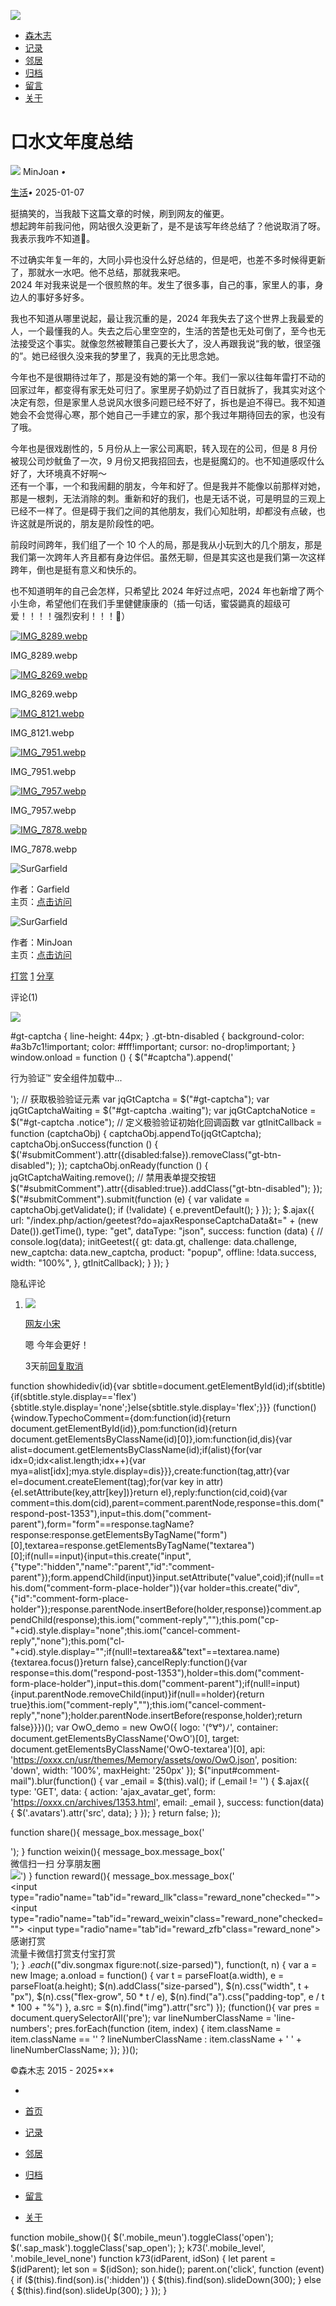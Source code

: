 [![](https://oxxx.cn/usr/uploads/2023/logo.svg)](https://oxxx.cn/)

-   [森木志](https://oxxx.cn/)
-   [记录](https://oxxx.cn/movies.html)
-   [邻居](https://oxxx.cn/links.html)
-   [归档](https://oxxx.cn/archives.html)
-   [留言](https://oxxx.cn/guestbook.html)
-   [关于](https://oxxx.cn/about.html)

# 口水文年度总结

![](https://q.qlogo.cn/g?b=qq&nk=1162572916&s=100) MinJoan *•*

[生活](https://oxxx.cn/category/life/)*•* 2025-01-07

挺搞笑的，当我敲下这篇文章的时候，刷到网友的催更。  
想起跨年前我问他，网站很久没更新了，是不是该写年终总结了？他说取消了呀。我表示我咋不知道🤔。

不过确实年复一年的，大同小异也没什么好总结的，但是吧，也差不多时候得更新了，那就水一水吧。他不总结，那就我来吧。  
2024 年对我来说是一个很煎熬的年。发生了很多事，自己的事，家里人的事，身边人的事好多好多。

我也不知道从哪里说起，最让我沉重的是，2024 年我失去了这个世界上我最爱的人，一个最懂我的人。失去之后心里空空的，生活的苦楚也无处可倒了，至今也无法接受这个事实。就像忽然被鞭策自己要长大了，没人再跟我说“我的敏，很坚强的”。她已经很久没来我的梦里了，我真的无比思念她。

今年也不是很期待过年了，那是没有她的第一个年。我们一家以往每年雷打不动的回家过年，都变得有家无处可归了。家里房子奶奶过了百日就拆了，我其实对这个决定有怨，但是家里人总说风水很多问题已经不好了，拆也是迫不得已。我不知道她会不会觉得心寒，那个她自己一手建立的家，那个我过年期待回去的家，也没有了哦。

今年也是很戏剧性的，5 月份从上一家公司离职，转入现在的公司，但是 8 月份被现公司炒鱿鱼了一次，9 月份又把我招回去，也是挺魔幻的。也不知道感叹什么好了，大环境真不好啊～  
还有一个事，一个和我闹翻的朋友，今年和好了。但是我并不能像以前那样对她，那是一根刺，无法消除的刺。重新和好的我们，也是无话不说，可是明显的三观上已经不一样了。但是碍于我们之间的其他朋友，我们心知肚明，却都没有点破，也许这就是所说的，朋友是阶段性的吧。

前段时间跨年，我们组了一个 10 个人的局，那是我从小玩到大的几个朋友，那是我们第一次跨年人齐且都有身边伴侣。虽然无聊，但是其实这也是我们第一次这样跨年，倒也是挺有意义和快乐的。

也不知道明年的自己会怎样，只希望比 2024 年好过点吧，2024 年也新增了两个小生命，希望他们在我们手里健健康康的（插一句话，蜜袋鼯真的超级可爱！！！！强烈安利！！！🤩）

[![IMG_8289.webp](https://oxxx.cn/usr/uploads/2025/01/2347168609.webp )](https://oxxx.cn/usr/uploads/2025/01/2347168609.webp)

IMG\_8289.webp

[![IMG_8269.webp](https://oxxx.cn/usr/uploads/2025/01/279595691.webp )](https://oxxx.cn/usr/uploads/2025/01/279595691.webp)

IMG\_8269.webp

[![IMG_8121.webp](https://oxxx.cn/usr/uploads/2025/01/3571897831.webp )](https://oxxx.cn/usr/uploads/2025/01/3571897831.webp)

IMG\_8121.webp

[![IMG_7951.webp](https://oxxx.cn/usr/uploads/2025/01/2588825995.webp )](https://oxxx.cn/usr/uploads/2025/01/2588825995.webp)

IMG\_7951.webp

[![IMG_7957.webp](https://oxxx.cn/usr/uploads/2025/01/70784873.webp )](https://oxxx.cn/usr/uploads/2025/01/70784873.webp)

IMG\_7957.webp

  

[![IMG_7878.webp](https://oxxx.cn/usr/uploads/2025/01/2806906607.webp )](https://oxxx.cn/usr/uploads/2025/01/2806906607.webp)

IMG\_7878.webp

![SurGarfield](https://cravatar.cn/avatar/5a076aa876b435fe788c8eeda004e9ec?s=40&r=X)

作者：Garfield  
主页：[点击访问](https://oxxx.cn/author/1/)

![SurGarfield](https://q.qlogo.cn/g?b=qq&nk=1162572916&s=100)

作者：MinJoan  
主页：[点击访问](https://oxxx.cn/author/2/)

[打赏](javascript:;) [1](javascript:;) [分享](javascript:;)

评论(1)

![](https://Cravatar.com/avatar/)

#gt-captcha { line-height: 44px; } .gt-btn-disabled { background-color: #a3b7c1!important; color: #fff!important; cursor: no-drop!important; } window.onload = function () { $("#captcha").append('<div id="gt-captcha"><p class="waiting">行为验证™ 安全组件加载中...</p></div>'); // 获取极验验证元素 var jqGtCaptcha = $("#gt-captcha"); var jqGtCaptchaWaiting = $("#gt-captcha .waiting"); var jqGtCaptchaNotice = $("#gt-captcha .notice"); // 定义极验验证初始化回调函数 var gtInitCallback = function (captchaObj) { captchaObj.appendTo(jqGtCaptcha); captchaObj.onSuccess(function () { $('#submitComment').attr({disabled:false}).removeClass("gt-btn-disabled"); }); captchaObj.onReady(function () { jqGtCaptchaWaiting.remove(); // 禁用表单提交按钮 $("#submitComment").attr({disabled:true}).addClass("gt-btn-disabled"); }); $("#submitComment").submit(function (e) { var validate = captchaObj.getValidate(); if (!validate) { e.preventDefault(); } }); }; $.ajax({ url: "/index.php/action/geetest?do=ajaxResponseCaptchaData&t=" + (new Date()).getTime(), type: "get", dataType: "json", success: function (data) { // console.log(data); initGeetest({ gt: data.gt, challenge: data.challenge, new\_captcha: data.new\_captcha, product: "popup", offline: !data.success, width: "100%", }, gtInitCallback); } }); }

隐私评论

1.  ![](https://gravatar.webp.se/avatar/f9a80027fdeef6fb97899d6da396d995?s=65&r=G&d=mm)
    
    [网友小宋](https://xyzbz.cn)
    
    嗯 今年会更好！
    
    3天前[回复](https://oxxx.cn/archives/1353.html?replyTo=2634#respond-post-1353)[取消](https://oxxx.cn/archives/1353.html#respond-post-1353)
    

function showhidediv(id){var sbtitle=document.getElementById(id);if(sbtitle){if(sbtitle.style.display=='flex'){sbtitle.style.display='none';}else{sbtitle.style.display='flex';}}} (function(){window.TypechoComment={dom:function(id){return document.getElementById(id)},pom:function(id){return document.getElementsByClassName(id)\[0\]},iom:function(id,dis){var alist=document.getElementsByClassName(id);if(alist){for(var idx=0;idx<alist.length;idx++){var mya=alist\[idx\];mya.style.display=dis}}},create:function(tag,attr){var el=document.createElement(tag);for(var key in attr){el.setAttribute(key,attr\[key\])}return el},reply:function(cid,coid){var comment=this.dom(cid),parent=comment.parentNode,response=this.dom("respond-post-1353"),input=this.dom("comment-parent"),form="form"==response.tagName?response:response.getElementsByTagName("form")\[0\],textarea=response.getElementsByTagName("textarea")\[0\];if(null==input){input=this.create("input",{"type":"hidden","name":"parent","id":"comment-parent"});form.appendChild(input)}input.setAttribute("value",coid);if(null==this.dom("comment-form-place-holder")){var holder=this.create("div",{"id":"comment-form-place-holder"});response.parentNode.insertBefore(holder,response)}comment.appendChild(response);this.iom("comment-reply","");this.pom("cp-"+cid).style.display="none";this.iom("cancel-comment-reply","none");this.pom("cl-"+cid).style.display="";if(null!=textarea&&"text"==textarea.name){textarea.focus()}return false},cancelReply:function(){var response=this.dom("respond-post-1353"),holder=this.dom("comment-form-place-holder"),input=this.dom("comment-parent");if(null!=input){input.parentNode.removeChild(input)}if(null==holder){return true}this.iom("comment-reply","");this.iom("cancel-comment-reply","none");holder.parentNode.insertBefore(response,holder);return false}}})(); var OwO\_demo = new OwO({ logo: '(°∀°)ﾉ', container: document.getElementsByClassName('OwO')\[0\], target: document.getElementsByClassName('OwO-textarea')\[0\], api: 'https://oxxx.cn/usr/themes/Memory/assets/owo/OwO.json', position: 'down', width: '100%', maxHeight: '250px' }); $("input#comment-mail").blur(function() { var \_email = $(this).val(); if (\_email != '') { $.ajax({ type: 'GET', data: { action: 'ajax\_avatar\_get', form: 'https://oxxx.cn/archives/1353.html', email: \_email }, success: function(data) { $('.avatars').attr('src', data); } }); } return false; });

function share(){ message\_box.message\_box('<div class="share\_box"><a class="weixin" onclick="weixin()" href="javascript:;"><i class="iconfont icon-weixin"></i></a><a class="kongjiang" href="https://connect.qq.com/widget/shareqq/index.html?url=https://oxxx.cn/archives/1353.html&amp;title=口水文年度总结" target="\_blank"><i class="iconfont icon-qq"></i></a><a class="weibo" href="//service.weibo.com/share/share.php?url=https://oxxx.cn/archives/1353.html&type=button&language=zh\_cn&title=口水文年度总结" target="\_blank"><i class="iconfont icon-weibo"></i></a></div>'); } function weixin(){ message\_box.message\_box('<div class="weixin\_title">微信扫一扫 分享朋友圈</div><img clss="weixin\_img" src="//api.qrserver.com/v1/create-qr-code/?size=200x200&margin=10&data=https://oxxx.cn/archives/1353.html">') } function reward(){ message\_box.message\_box('<div class="reward\_box"> <input type="radio"name="tab"id="reward\_llk"class="reward\_none"checked=""><input type="radio"name="tab"id="reward\_weixin"class="reward\_none"checked=""> <input type="radio"name="tab"id="reward\_zfb"class="reward\_none"><div class="reward\_title">感谢打赏</div> <div class="reward\_body"> <div class="reward\_body\_llk reward\_none"><img src=""></div> <div class="reward\_body\_weixin reward\_none"><img src=""></div> <div class="reward\_body\_zfb reward\_none"><img src=""></div></div> <div class="reward\_option"> <div class="reward\_ul"><label for="reward\_llk"><span class="reward\_option\_llk">流量卡</span></label><label for="reward\_weixin"><span class="reward\_option\_weixin">微信打赏</span></label><label for="reward\_zfb"><span class="reward\_option\_zfb">支付宝打赏</span></label></div> </div></div>'); } $.each($("div.songmax figure:not(.size-parsed)"), function(t, n) { var a = new Image; a.onload = function() { var t = parseFloat(a.width), e = parseFloat(a.height); $(n).addClass("size-parsed"), $(n).css("width", t + "px"), $(n).css("flex-grow", 50 \* t / e), $(n).find("a").css("padding-top", e / t \* 100 + "%") }, a.src = $(n).find("img").attr("src") }); (function(){ var pres = document.querySelectorAll('pre'); var lineNumberClassName = 'line-numbers'; pres.forEach(function (item, index) { item.className = item.className == '' ? lineNumberClassName : item.className + ' ' + lineNumberClassName; }); })();

©森木志 2015 - 2025*×*

-   [](javascript:;)

-   [首页](https://oxxx.cn/)
-   [记录](https://oxxx.cn/movies.html)
-   [邻居](https://oxxx.cn/links.html)
-   [归档](https://oxxx.cn/archives.html)
-   [留言](https://oxxx.cn/guestbook.html)
-   [关于](https://oxxx.cn/about.html)

function mobile\_show(){ $('.mobile\_meun').toggleClass('open'); $('.sap\_mask').toggleClass('sap\_open'); }; k73('.mobile\_level', '.mobile\_level\_none') function k73(idParent, idSon) { let parent = $(idParent); let son = $(idSon); son.hide(); parent.on('click', function (event) { if ($(this).find(son).is(':hidden')) { $(this).find(son).slideDown(300); } else { $(this).find(son).slideUp(300); } }); }